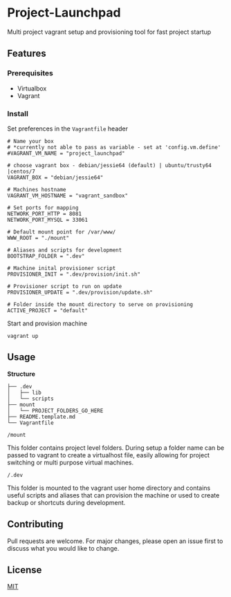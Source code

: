 # Project-Launchpad

Multi project vagrant setup and provisioning tool for fast project startup 

## Features



### Prerequisites
- Virtualbox
- Vagrant 

### Install

Set preferences in the `Vagrantfile` header

```
# Name your box
# *currently not able to pass as variable - set at 'config.vm.define'
#VAGRANT_VM_NAME = "project_launchpad"

# choose vagrant box - debian/jessie64 (default) | ubuntu/trusty64 |centos/7
VAGRANT_BOX = "debian/jessie64" 

# Machines hostname 
VAGRANT_VM_HOSTNAME = "vagrant_sandbox"

# Set ports for mapping 
NETWORK_PORT_HTTP = 8081
NETWORK_PORT_MYSQL = 33061

# Default mount point for /var/www/ 
WWW_ROOT = "./mount"

# Aliases and scripts for development 
BOOTSTRAP_FOLDER = ".dev"

# Machine inital provisioner script
PROVISIONER_INIT = ".dev/provision/init.sh"

# Provisioner script to run on update 
PROVISIONER_UPDATE = ".dev/provision/update.sh"

# Folder inside the mount directory to serve on provisioning 
ACTIVE_PROJECT = "default"
```

Start and provision machine

`vagrant up`

## Usage


__Structure__

```
├── .dev
│   ├── lib
│   └── scripts
├── mount
│   └── PROJECT_FOLDERS_GO_HERE
├── README.template.md
└── Vagrantfile
```

`/mount` 

This folder contains project level folders. During setup a folder name can be passed to vagrant to create a virtualhost file, easily allowing for project switching or multi purpose virtual machines. 

`/.dev` 

This folder is mounted to the vagrant user home directory and contains useful scripts and aliases that can provision the machine or used to create backup or shortcuts during development.


## Contributing

Pull requests are welcome. For major changes, please open an issue first to discuss what you would like to change.


## License

[MIT](https://choosealicense.com/licenses/mit/)
